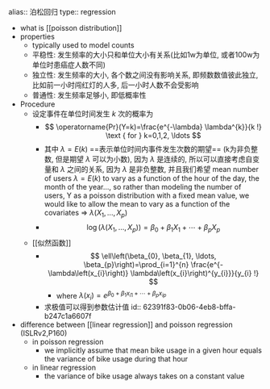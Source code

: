 alias:: 泊松回归
type:: regression

- what is [[poisson distribution]]
- properties
	- typically used to model counts
	- 平稳性: 发生频率的大小只和单位大小有关系(比如1w为单位, 或者100w为单位时患癌症人数不同)
	- 独立性: 发生频率的大小, 各个数之间没有影响关系, 即频数数值彼此独立, 比如前一小时闯红灯的人多, 后一小时人数不会受影响
	- 普通性: 发生频率足够小, 即低概率性
- Procedure
	- 设定事件在单位时间发生 $k$ 次的概率为
		- $$
		  \operatorname{Pr}(Y=k)=\frac{e^{-\lambda} \lambda^{k}}{k !} \text { for } k=0,1,2, \ldots
		  $$
		- 其中 $\lambda = E(k)$ ==表示单位时间内事件发生次数的期望== (k为非负整数, 但是期望 $\lambda$ 可以为小数), 因为 $\lambda$ 是连续的, 所以可以直接考虑自变量和 $\lambda$ 之间的关系, 因为 $\lambda$ 是非负整数, 并且我们希望 mean number of users $\lambda = E(k)$ to vary as a function of the hour of the day, the month of the year..., so rather than modeling the number of users, Y as a poisson distribution with a fixed mean value, we would like to allow the mean to vary as a function of the covariates => $\lambda(X_1, ..., X_p)$
		- $$
		  \log \left(\lambda\left(X_{1}, \ldots, X_{p}\right)\right)=\beta_{0}+\beta_{1} X_{1}+\cdots+\beta_{p} X_{p}
		  $$
	- [[似然函数]]
		- $$
		  \ell\left(\beta_{0}, \beta_{1}, \ldots, \beta_{p}\right)=\prod_{i=1}^{n} \frac{e^{-\lambda\left(x_{i}\right)} \lambda\left(x_{i}\right)^{y_{i}}}{y_{i} !}
		  $$
			- where $\lambda\left(x_{i}\right)=e^{\beta_{0}+\beta_{1} x_{i 1}+\cdots+\beta_{p} x_{i p}}$
		- 求极值可以得到参数估计值
		  id:: 62391f83-0b06-4eb8-bffa-b247c1a6607f
- difference between [[linear regression]] and poisson regression (ISLRv2,P160)
	- in poisson regression
		- we implicitly assume that mean bike usage in a given hour equals the variance of bike usage during that hour
	- in linear regression
		- the variance of bike usage always takes on a constant value